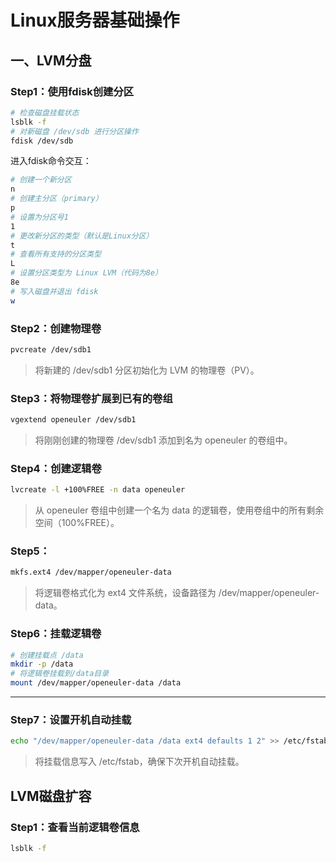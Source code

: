 # Linux服务器基础操作

## 一、LVM分盘

### Step1：使用fdisk创建分区

```bash
# 检查磁盘挂载状态
lsblk -f
# 对新磁盘 /dev/sdb 进行分区操作
fdisk /dev/sdb
```

进入fdisk命令交互：

```bash
# 创建一个新分区
n
# 创建主分区（primary）
p
# 设置为分区号1
1
# 更改新分区的类型（默认是Linux分区）
t
# 查看所有支持的分区类型
L
# 设置分区类型为 Linux LVM（代码为8e）
8e
# 写入磁盘并退出 fdisk
w
```

### Step2：创建物理卷

```bash
pvcreate /dev/sdb1
```

> 将新建的 /dev/sdb1 分区初始化为 LVM 的物理卷（PV）。

### Step3：将物理卷扩展到已有的卷组

```bash
vgextend openeuler /dev/sdb1
```

> 将刚刚创建的物理卷 /dev/sdb1 添加到名为 openeuler 的卷组中。

### Step4：创建逻辑卷

```bash
lvcreate -l +100%FREE -n data openeuler
```

> 从 openeuler 卷组中创建一个名为 data 的逻辑卷，使用卷组中的所有剩余空间（100%FREE）。

### Step5：

```bash
mkfs.ext4 /dev/mapper/openeuler-data
```

> 将逻辑卷格式化为 ext4 文件系统，设备路径为 /dev/mapper/openeuler-data。

### Step6：挂载逻辑卷

```bash
# 创建挂载点 /data
mkdir -p /data
# 将逻辑卷挂载到/data目录
mount /dev/mapper/openeuler-data /data
```

------

### Step7：设置开机自动挂载

```bash
echo "/dev/mapper/openeuler-data /data ext4 defaults 1 2" >> /etc/fstab
```

> 将挂载信息写入 /etc/fstab，确保下次开机自动挂载。


## LVM磁盘扩容
### Step1：查看当前逻辑卷信息

```bash
lsblk -f
```
